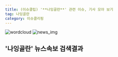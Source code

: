 ```yaml
---
title: (이슈클립) '**나잉골란**' 관련 이슈, 기사 모아 보기
tag: 나잉골란
category: 이슈클리핑
---
```

![wordcloud](https://s3.ap-northeast-2.amazonaws.com/lyrics101-wordcloud/2018-09-19-1537292471.png)
![news_img](https://user-images.githubusercontent.com/42597476/44507050-1206f400-a6e4-11e8-8d98-7ffbfebb353f.png)
## **'**나잉골란**'** 뉴스속보 검색결과

